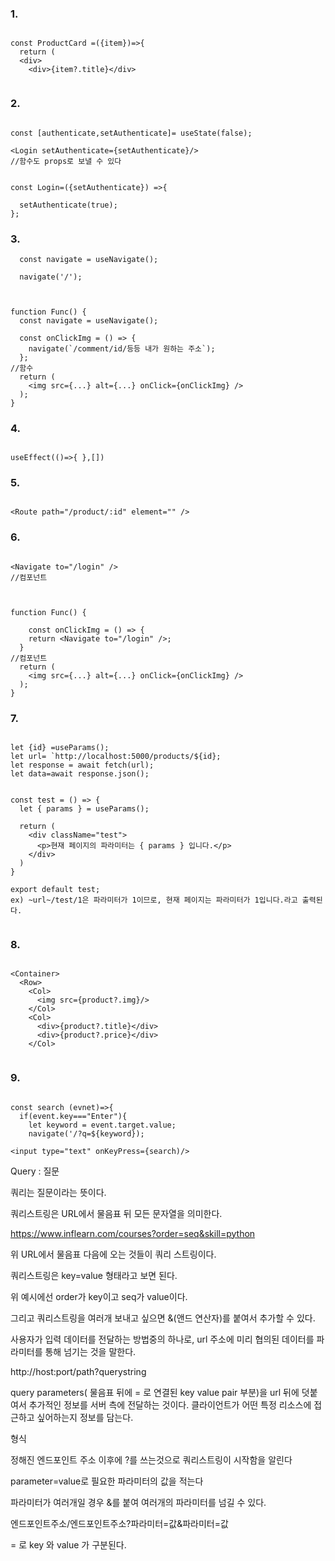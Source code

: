 ### 1.

```

const ProductCard =({item})=>{
  return (
  <div>
    <div>{item?.title}</div>
    
```

### 2.

```

const [authenticate,setAuthenticate]= useState(false);

<Login setAuthenticate={setAuthenticate}/>
//함수도 props로 보낼 수 있다

```

```

const Login=({setAuthenticate}) =>{

  setAuthenticate(true);
};

```

### 3.

```
  const navigate = useNavigate();
  
  navigate('/');
  
```

```

function Func() {
  const navigate = useNavigate();

  const onClickImg = () => {
    navigate(`/comment/id/등등 내가 원하는 주소`);
  };
//함수
  return (
  	<img src={...} alt={...} onClick={onClickImg} />
  );
}

```

### 4.

```

useEffect(()=>{ },[])

```

### 5.

```

<Route path="/product/:id" element="" />

```

### 6.

```

<Navigate to="/login" />
//컴포넌트

```

```


function Func() {

    const onClickImg = () => {
    return <Navigate to="/login" />;
  }
//컴포넌트
  return (
  	<img src={...} alt={...} onClick={onClickImg} />
  );
}

```
### 7.

```

let {id} =useParams();
let url= `http://localhost:5000/products/${id};
let response = await fetch(url);
let data=await response.json();

```

```

const test = () => {
  let { params } = useParams();

  return (
    <div className="test">
      <p>현재 페이지의 파라미터는 { params } 입니다.</p>
    </div>
  )
}

export default test;
ex) ~url~/test/1은 파라미터가 1이므로, 현재 페이지는 파라미터가 1입니다.라고 출력된다.


```

### 8.

```

<Container>
  <Row>
    <Col>
      <img src={product?.img}/>
    </Col>
    <Col>
      <div>{product?.title}</div>
      <div>{product?.price}</div>
    </Col>
    
```

### 9.

```

const search (evnet)=>{
  if(event.key==="Enter"){
    let keyword = event.target.value;
    navigate('/?q=${keyword});

<input type="text" onKeyPress={search)/>

```

Query : 질문

쿼리는 질문이라는 뜻이다.

쿼리스트링은 URL에서 물음표 뒤 모든 문자열을 의미한다.

https://www.inflearn.com/courses?order=seq&skill=python

위 URL에서 물음표 다음에 오는 것들이 쿼리 스트링이다.

쿼리스트링은 key=value 형태라고 보면 된다.

위 예시에선 order가 key이고 seq가 value이다.

그리고 쿼리스트링을 여러개 보내고 싶으면 &(앤드 연산자)를 붙여서 추가할 수 있다.

사용자가 입력 데이터를 전달하는 방법중의 하나로, url 주소에 미리 협의된 데이터를 파라미터를 통해 넘기는 것을 말한다.

http://host:port/path?querystring

query parameters( 물음표 뒤에 = 로 연결된 key value pair 부분)을 url 뒤에 덧붙여서 추가적인 정보를 서버 측에 전달하는 것이다. 클라이언트가 어떤 특정 리소스에 접근하고 싶어하는지 정보를 담는다.

형식

정해진 엔드포인트 주소 이후에 ?를 쓰는것으로 쿼리스트링이 시작함을 알린다

parameter=value로 필요한 파라미터의 값을 적는다

파라미터가 여러개일 경우 &를 붙여 여러개의 파라미터를 넘길 수 있다.

엔드포인트주소/엔드포인트주소?파라미터=값&파라미터=값

= 로 key 와 value 가 구분된다.
